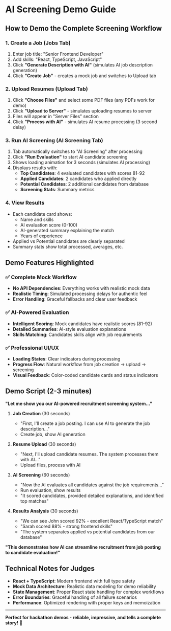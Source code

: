 # AI Screening Demo Guide

## How to Demo the Complete Screening Workflow

### 1. Create a Job (Jobs Tab)
1. Enter job title: "Senior Frontend Developer"
2. Add skills: "React, TypeScript, JavaScript"
3. Click **"Generate Description with AI"** (simulates AI job description generation)
4. Click **"Create Job"** - creates a mock job and switches to Upload tab

### 2. Upload Resumes (Upload Tab)
1. Click **"Choose Files"** and select some PDF files (any PDFs work for demo)
2. Click **"Upload to Server"** - simulates uploading resumes to server
3. Files will appear in "Server Files" section
4. Click **"Process with AI"** - simulates AI resume processing (3 second delay)

### 3. Run AI Screening (AI Screening Tab)
1. Tab automatically switches to "AI Screening" after processing
2. Click **"Run Evaluation"** to start AI candidate screening
3. Shows loading animation for 3 seconds (simulates AI processing)
4. Displays results with:
   - **Top Candidates**: 4 evaluated candidates with scores 81-92
   - **Applied Candidates**: 2 candidates who applied directly 
   - **Potential Candidates**: 2 additional candidates from database
   - **Screening Stats**: Summary metrics

### 4. View Results
- Each candidate card shows:
  - Name and skills
  - AI evaluation score (0-100)
  - AI-generated summary explaining the match
  - Years of experience
- Applied vs Potential candidates are clearly separated
- Summary stats show total processed, averages, etc.

## Demo Features Highlighted

### ✅ Complete Mock Workflow
- **No API Dependencies**: Everything works with realistic mock data
- **Realistic Timing**: Simulated processing delays for authentic feel
- **Error Handling**: Graceful fallbacks and clear user feedback

### ✅ AI-Powered Evaluation
- **Intelligent Scoring**: Mock candidates have realistic scores (81-92)
- **Detailed Summaries**: AI-style evaluation explanations
- **Skills Matching**: Candidates skills align with job requirements

### ✅ Professional UI/UX
- **Loading States**: Clear indicators during processing
- **Progress Flow**: Natural workflow from job creation → upload → screening
- **Visual Feedback**: Color-coded candidate cards and status indicators

## Demo Script (2-3 minutes)

**"Let me show you our AI-powered recruitment screening system..."**

1. **Job Creation** (30 seconds)
   - "First, I'll create a job posting. I can use AI to generate the job description..."
   - Create job, show AI generation

2. **Resume Upload** (30 seconds) 
   - "Next, I'll upload candidate resumes. The system processes them with AI..."
   - Upload files, process with AI

3. **AI Screening** (60 seconds)
   - "Now the AI evaluates all candidates against the job requirements..."
   - Run evaluation, show results
   - "It scored candidates, provided detailed explanations, and identified top matches"

4. **Results Analysis** (30 seconds)
   - "We can see John scored 92% - excellent React/TypeScript match"
   - "Sarah scored 88% - strong frontend skills"
   - "The system separates applied vs potential candidates from our database"

**"This demonstrates how AI can streamline recruitment from job posting to candidate evaluation!"**

## Technical Notes for Judges

- **React + TypeScript**: Modern frontend with full type safety
- **Mock Data Architecture**: Realistic data modeling for demo reliability  
- **State Management**: Proper React state handling for complex workflows
- **Error Boundaries**: Graceful handling of all failure scenarios
- **Performance**: Optimized rendering with proper keys and memoization

---

**Perfect for hackathon demos - reliable, impressive, and tells a complete story!** 🚀
